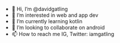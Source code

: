 - 👋 Hi, I’m @davidgatling
- 👀 I’m interested in web and app dev
- 🌱 I’m currently learning kotlin
- 💞️ I’m looking to collaborate on android
- 📫 How to reach me IG, Twitter: iamgatling

<!---
davidgatling/davidgatling is a ✨ special ✨ repository because its `README.md` (this file) appears on your GitHub profile.
You can click the Preview link to take a look at your changes.
--->
